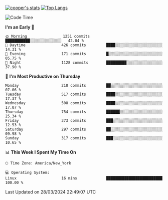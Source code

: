 [![cooper's stats](https://github-readme-stats-dwoluvhms-coopjz.vercel.app/api?username=coopjz&count_private=true)](https://github.com/coopjz/github-readme-stats)
[![Top Langs](https://github-readme-stats-dwoluvhms-coopjz.vercel.app/api/top-langs/?username=coopjz&count_private=true&langs_count=8&layout=compact)](https://github.com/coopjz/github-readme-stats)
<!--START_SECTION:waka-->
![Code Time](http://img.shields.io/badge/Code%20Time-4%20hrs%2040%20mins-blue)

**I'm an Early 🐤** 

```text
🌞 Morning                1251 commits        ███████████░░░░░░░░░░░░░░   42.04 % 
🌆 Daytime                426 commits         ████░░░░░░░░░░░░░░░░░░░░░   14.31 % 
🌃 Evening                171 commits         █░░░░░░░░░░░░░░░░░░░░░░░░   05.75 % 
🌙 Night                  1128 commits        █████████░░░░░░░░░░░░░░░░   37.90 % 
```
📅 **I'm Most Productive on Thursday** 

```text
Monday                   210 commits         ██░░░░░░░░░░░░░░░░░░░░░░░   07.06 % 
Tuesday                  517 commits         ████░░░░░░░░░░░░░░░░░░░░░   17.37 % 
Wednesday                508 commits         ████░░░░░░░░░░░░░░░░░░░░░   17.07 % 
Thursday                 754 commits         ██████░░░░░░░░░░░░░░░░░░░   25.34 % 
Friday                   373 commits         ███░░░░░░░░░░░░░░░░░░░░░░   12.53 % 
Saturday                 297 commits         ██░░░░░░░░░░░░░░░░░░░░░░░   09.98 % 
Sunday                   317 commits         ███░░░░░░░░░░░░░░░░░░░░░░   10.65 % 
```


📊 **This Week I Spent My Time On** 

```text
🕑︎ Time Zone: America/New_York

💻 Operating System: 
Linux                    16 mins             █████████████████████████   100.00 % 
```


 Last Updated on 28/03/2024 22:49:07 UTC
<!--END_SECTION:waka-->
